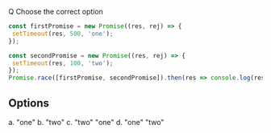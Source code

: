 Q Choose the correct option

```JavaScript
const firstPromise = new Promise((res, rej) => {
 setTimeout(res, 500, 'one');
});

const secondPromise = new Promise((res, rej) => {
 setTimeout(res, 100, 'two');
});
Promise.race([firstPromise, secondPromise]).then(res => console.log(res));
```

## Options
a. "one"
b. "two"
c. "two" "one"
d. "one" "two"